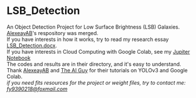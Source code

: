 # LSB_Detection
An Object Detection Project for Low Surface Brightness (LSB) Galaxies. [AlexeayAB](https://github.com//darknet#how-to-train-to-detect-your-custom-objects)'s respository was merged. <br/>If you have interests in how it works, try to read my research essay [LSB_Detection.docx](https://github.com/wannaAC/LSB_Detetion/blob/master/LSB_detection.docx).<br/>If you have interests in Cloud Computing with Google Colab, see my [Jupiter Notebook](https://github.com/wannaAC/LSB_Detetion/blob/master/codes/YOLOv3_Colab.ipynb)<br/>The codes and results are in their directory, and it's easy to understand.<br/>Thank [AlexeayAB](https://github.com/AlexeyAB/darknet#how-to-train-to-detect-your-custom-objects) and [The AI Guy](https://www.youtube.com/watch?v=10joRJt39Ns&t=371s) for their tutorials on YOLOv3 and Google Colab.<br/>*if you need fits resources for the project or weight files, try to contact me: fy9390218@foxmail.com*
